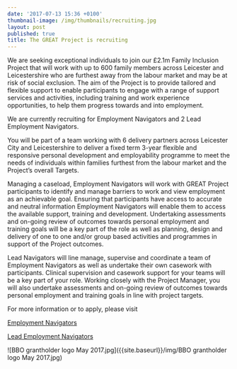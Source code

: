 ```yaml
---
date: '2017-07-13 15:36 +0100'
thumbnail-image: /img/thumbnails/recruiting.jpg
layout: post
published: true
title: The GREAT Project is recruiting
---
```


We are seeking exceptional individuals to join our £2.1m Family Inclusion Project that will work with up to 600 family members across Leicester and Leicestershire who are furthest away from the labour market and may be at risk of social exclusion. The aim of the Project is to provide tailored and flexible support to enable participants to engage with a range of support services and activities, including training and work experience opportunities, to help them progress towards and into employment.

We are currently recruiting for Employment Navigators and 2 Lead Employment Navigators. 

You will be part of a team working with 6 delivery partners across Leicester City and Leicestershire to deliver a fixed term 3-year flexible and responsive personal development and employability programme to meet the needs of individuals within families furthest from the labour market and the Project’s overall Targets.

Managing a caseload, Employment Navigators will work with GREAT Project participants to identify and manage barriers to work and view employment as an achievable goal. Ensuring that participants have access to accurate and neutral information Employment Navigators will enable them to access the available support, training and development. Undertaking assessments and on-going review of outcomes towards personal employment and training goals will be a key part of the role as well as planning, design and delivery of one to one and/or group based activities and programmes in support of the Project outcomes.

Lead Navigators will line manage, supervise and coordinate a team of Employment Navigators as well as undertake their own casework with participants. Clinical supervision and casework support for your teams will be a key part of your role. Working closely with the Project Manager, you will also undertake assessments and on-going review of outcomes towards personal employment and training goals in line with project targets.

For more information or to apply, please visit

[Employment Navigators](http://www.valonline.org.uk/employment-navigators)

[Lead Employment Navigators](http://www.valonline.org.uk/lead-employment-navigators-%E2%80%93-2-positions)

![BBO grantholder logo May 2017.jpg]({{site.baseurl}}/img/BBO grantholder logo May 2017.jpg)
